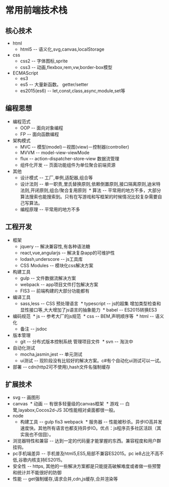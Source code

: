# 常用前端技术栈

## 核心技术
* html
  * html5 -- 语义化,svg,canvas,localStorage
* css
  * css2 -- 字体图标,sprite
  * css3 -- 动画,flexbox,rem,vw,border-box模型
* ECMAScript
  * es3
  * es5 -- 大量新函数。 getter/setter
  * es2015(es6) -- let,const,class,async,module,set等

## 编程思想
* 编程范式
  * OOP -- 面向对象编程
  * FP -- 面向函数编程
* 架构模式
  * MVC -- 模型(model)－视图(view)－控制器(controller)
  * MVVM -- model-view-viewMode
  * flux -- action-dispatcher-store-view 数据流管理
  * 组件化开发 -- 页面功能组件为单位聚合前端资源
* 其他
  * 设计模式 -- 工厂,单例,适配器,组合等
  * 设计法则 -- 单一职责,里氏替换原则,依赖倒置原则,接口隔离原则,迪米特法则,开闭原则,组合/聚合复用原则
  * 算法 -- 平常用的地方不多，大部分算法搜索也能搜索到。只有在写游戏和写框架的时候情况比较复杂需要自己写算法。
  * 编程原理 -- 平常用的地方不多

## 工程开发
* 框架
  * jquery -- 解决兼容性,有各种语法糖
  * react,vue,angularjs -- 解决复杂app的可维护性
  * lodash,underscore -- js工具库
  * CSS Modules -- 模块化css解决方案
* 构建工具
  * gulp -- 文件数据流解决方案
  * webpack -- app项目文件打包解决方案
  * FIS3 -- 前端构建的大部分功能都有
* 编译工具
  * sass,less -- CSS 预处理语言
  * typescript -- js的超集 增加类型检查和显性接口等,大大增加了js语言的抽象能力
  * babel -- ES2015转换ES3
* 编码规范
  * js -- 参考大厂的js规范
  * css -- BEM,声明顺序等
  * html -- 语义化
  * 备注 -- jsdoc
* 版本管理
  * git -- 分布式版本控制系统 管理项目文件
  * svn -- 淘汰中
* 自动化测试
  * mocha,jasmin,jest -- 单元测试
  * ui测试 -- 现阶段没有比较好的解决方案。c#有个自动化ui测试可以一试。
* 部署 -- cdn(http2可不使用),hash文件名强制缓存

## 扩展技术
* svg -- 画图形
* canvas
  * 动画 -- 有很多轻量级的canvas框架
  * 游戏 -- 白鹭,layabox,Cocos2d-JS 3D性能相对桌面都很一般。
* node
  * 构建工具 -- gulp fis3 webpack
  * 服务器 -- 性能被秒杀。异步IO高并发速度快。其他所有语言也都支持异步IO。优点：js程序员多社区活跃（其实我也不信囧）。
* 浏览器特性和兼容 -- 达到一定的代码量才能掌握的东西。兼容程度和用户群挂钩。
* pc手机端差异 -- 手机普及html5,ES5,局部不兼容ES2015。pc ie8占比不高不低,谷歌内核支持ES2015。
* 安全性 -- https, 其他的一些解决方案都是只能提高破解难度或者做一些预警和统计并不能很好的防御
* 性能 -- get强制缓存,请求合并,cdn,js缓存,合并渲染等
